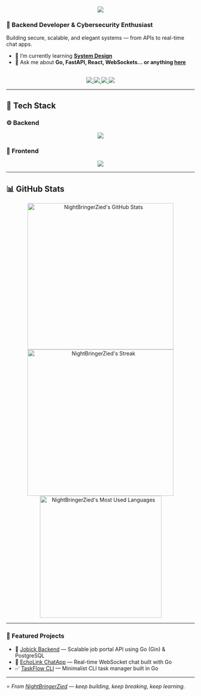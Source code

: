 <h1 align="center">
  <img src="https://readme-typing-svg.herokuapp.com/?font=Inter&size=48&center=true&vCenter=true&width=600&height=70&color=4493F8&duration=4000&lines=Hi+There!+👋;+I'm+Zied+Benaliouche!;" />
</h1>

### 🚀 Backend Developer & Cybersecurity Enthusiast  
Building secure, scalable, and elegant systems — from APIs to real-time chat apps.  

- 🌱 I’m currently learning **[System Design](https://blog.bytebytego.com/p/free-system-design-pdf-158-pages)**  
- 💬 Ask me about **Go, FastAPI, React, WebSockets... or anything [here](https://github.com/NightBringerZied/NightBringerZied/issues)**  

<br>

<div align="center">
  <a href="mailto:benaliouchezied@gmail.com">
    <img src="https://img.shields.io/badge/Gmail-333333?style=for-the-badge&logo=gmail&logoColor=red" />
  </a>
  <a href="https://www.linkedin.com/in/ziedbenaliouche/" target="_blank">
    <img src="https://img.shields.io/badge/LinkedIn-0077B5?style=for-the-badge&logo=linkedin&logoColor=white" />
  </a>
  <a href="https://medium.com/@NightBringerZied" target="_blank">
    <img src="https://img.shields.io/badge/Medium-000000?style=for-the-badge&logo=medium&logoColor=white" />
  </a>
  <a href="https://codepen.io/NightBringerZied" target="_blank">
    <img src="https://img.shields.io/badge/CodePen-1e1f26?style=for-the-badge&logo=codepen&logoColor=white" />
  </a>
</div>

<hr>

## 🧰 Tech Stack

### ⚙️ Backend
<p align="center">
  <img src="https://skillicons.dev/icons?i=go,python,fastapi,gin,postgres,mongodb,docker,postman" />
</p>

### 🎨 Frontend
<p align="center">
  <img src="https://skillicons.dev/icons?i=react,nextjs,js,html,css,tailwind,redux,figma,git" />
</p>

<hr>

## 📊 GitHub Stats

<div align="center">
  <img width=390 src="https://github-readme-stats.vercel.app/api?username=NightBringerZied&theme=transparent&count_private=true&show_icons=true&rank_icon=github&locale=en" alt="NightBringerZied's GitHub Stats" />
  <img width=390 src="https://github-readme-streak-stats.herokuapp.com/?user=NightBringerZied&theme=transparent&count_private=true&border_radius=10&locale=en" alt="NightBringerZied's Streak" />
  <img width=325 src="https://github-readme-stats.vercel.app/api/top-langs?username=NightBringerZied&theme=transparent&layout=donut&hide=css&langs_count=8&border_radius=10&show_icons=true&locale=en" alt="NightBringerZied's Most Used Languages" />
</div>

<hr>

### 🌟 Featured Projects

- 🧩 [Jobick Backend](https://github.com/NightBringerZied/jobick-backend) — Scalable job portal API using Go (Gin) & PostgreSQL  
- 💬 [EchoLink ChatApp](https://github.com/NightBringerZied/echolink) — Real-time WebSocket chat built with Go  
- ✅ [TaskFlow CLI](https://github.com/NightBringerZied/taskflow-cli) — Minimalist CLI task manager built in Go  

---

⭐️ *From [NightBringerZied](https://github.com/NightBringerZied) — keep building, keep breaking, keep learning.*
